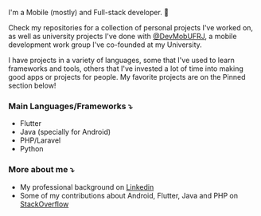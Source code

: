 I'm a Mobile (mostly) and Full-stack developer. 📱

Check my repositories for a collection of personal projects I've worked on, as well as university projects I've done with [@DevMobUFRJ](https://github.com/devmobufrj), a mobile development work group I've co-founded at my University.

I have projects in a variety of languages, some that I've used to learn frameworks and tools, others that I've invested a lot of time into making good apps or projects for people. My favorite projects are on the Pinned section below! 

### Main Languages/Frameworks ⤵️
- Flutter
- Java (specially for Android)
- PHP/Laravel
- Python

### More about me ⤵️

- My professional background on [Linkedin](https://www.linkedin.com/in/georgerappel/)
- Some of my contributions about Android, Flutter, Java and PHP on [StackOverflow](https://stackoverflow.com/users/3758439/george)
